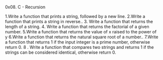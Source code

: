 0x08. C - Recursion

1.Write a function that prints a string, followed by a new line.
2.Write a function that prints a string in reverse..
3. Write a function that returns the length of a string.
4. Write a function that returns the factorial of a given number.
5.Write a function that returns the value of x raised to the power of y
6.Write a function that returns the natural square root of a number..
7.Write a function that returns 1 if the input integer is a prime number, otherwise return 0.
8 . Write a function that compares two strings and returns 1 if the strings can be considered identical, otherwise return 0.
